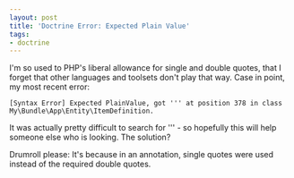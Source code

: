 ```yaml
---
layout: post
title: 'Doctrine Error: Expected Plain Value'
tags:
- doctrine
---
```

I'm so used to PHP's liberal allowance for single and double quotes, that I forget that other languages and toolsets don't play that way.  Case in point, my most recent error:
    
    [Syntax Error] Expected PlainValue, got ''' at position 378 in class My\Bundle\App\Entity\ItemDefinition.

It was actually pretty difficult to search for ''' - so hopefully this will help someone else who is looking.  The solution?

Drumroll please:  It's because in an annotation, single quotes were used instead of the required double quotes.
